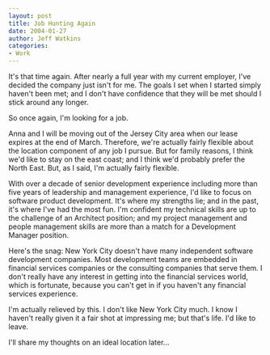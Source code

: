 ```yaml
---
layout: post
title: Job Hunting Again
date: 2004-01-27
author: Jeff Watkins
categories:
- Work
---
```


<p>It's that time again. After nearly a full year with my current
employer, I've decided the company just isn't for me. The goals I set
when I started simply haven't been met; and I don't have confidence
that they will be met should I stick around any longer.</p>
<p>So once again, I'm looking for a job.</p>
<p>Anna and I will be moving out of the Jersey City area when our lease
expires at the end of March. Therefore, we're actually fairly flexible
about the location component of any job I pursue. But for family
reasons, I think we'd like to stay on the east coast; and I think we'd
probably prefer the North East. But, as I said, I'm actually fairly
flexible.</p>
<p>With over a decade of senior development experience including more
than five years of leadership and management experience, I'd like to
focus on software product development. It's where my strengths lie; and
in the past, it's where I've had the most fun. I'm confident my
technical skills are up to the challenge of an Architect position; and
my project management and people management skills are more than a
match for a Development Manager position.</p>
<p>Here's the snag: New York City doesn't have many independent
software development companies. Most development teams are embedded in
financial services companies or the consulting companies that serve
them. I don't really have any interest in getting into the financial
services world, which is fortunate, because you can't get in if you
haven't any financial services experience.</p>
<p>I'm actually relieved by this. I don't like New York City much. I
know I haven't really given it a fair shot at impressing me; but that's
life. I'd like to leave.</p>
<p>I'll share my thoughts on an ideal location later...</p>
